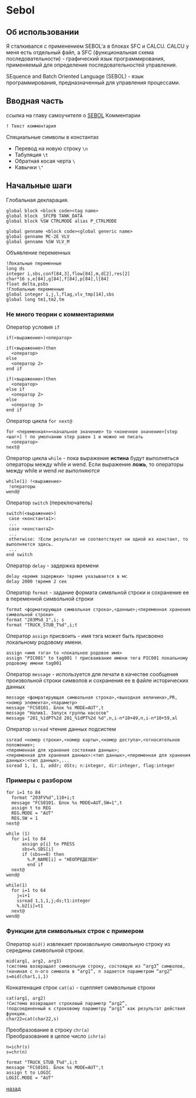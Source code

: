 # Sebol

## Об использовании
Я сталкивался с применением SEBOL'a в блоках SFC и CALCU. CALCU у меня есть отдельный файл, а SFC (функциональная схема последовательности) - графический язык программирования, применяемый для определения последовательностей управления.

SEquence and Batch Oriented Language (SEBOL) - язык программирования, предназначенный для управления процессами.

## Вводная часть
ссылка на главу самоучителя о [SEBOL](https://www.maxplant.ru/article/centum_tutorial_5.php)
Комментарии
```
! Текст комментария
```
Специальные символы в константах
* Перевод на новую строку `\n`
* Табуляция `\t`
* Обратная косая черта `\`
* Кавычки `\"`

## Начальные шаги
Глобальная декларация.
```
global block <block code><tag name>
global block _SFCPB TANK_DATA
global block %SW CTRLMODE alias P_CTRLMODE
```
```
global genname <block code><global generic name>
global genname MC-2E VLV
global genname %SW VLV_M
```
Объявление переменных
```
!Локальные переменные
long ds
integer i,sbs,conf[84,3],flow[84],m,d[2],res[2]
char*16 s,e[84],g[84],f[84],p[84],l[84]
float delta,psbs
!Глобальные переменные
global integer i,j,l,flag,vlv_tmp[14],sbs
global long tm1,tm2,tm
```
### Не много теории с комментариями
Оператор условия `if`
```
if(<выражение>)<оператор>
```
```
if(<выражение>)then
  <оператор>
else
  <оператор 2>
end if
```
```
if(<выражение>)then
  <оператор>
else if
  <оператор 2>
else
  <оператор 3>
end if
```
Оператор цикла `for next@`
```
for <переменная>=<начальное значение> to <конечное значение>[step <шаг>] ! по умолчанию step равен 1 и можно не писать
  <оператор>
next@
```
Оператор цикла `while` - пока выражение **истина** будут выполняться операторы между while и wend. Если выражение **ложь**, то операторы между while и wend *не выполняются*
```
while(1) !<выражение>
 !операторы
wend@
```
Оператор `switch` (переключатель)
```
switch(<выражение>)
 case <константа1>:
 ...
 case <константа2>
 ...
 otherwise: !Если результат не соответствует ни одной из констант, то выполняется здесь.
 ...
end switch
```
Оператор `delay` - задержка времени
```
delay <время задержки> !время указывается в мс
delay 2000 !время 2 сек
```
Оператор `format` - задание формата симвльной строки и сохранение ее в переменной символьной строки
```
format <форматирующая символьная строка>,<данные>;<переменная хранения символьной строки>
format "203M%d_1",i; s
format "TRUCK_STUB_T%d",i;t
```
Оператор `assign` присвоить - имя тэга может быть присвоено локальному родовому имени.
```
assign <имя тэга> to <локальное родовое имя>
assign "PIC001" to tag001 ! присваивание имени тега PIC001 локальному родовому имени tag001
```
Оператор `message` - используется для печати в качестве сообщения произвольной строки символов и сохранения ее в файле исторических данных
```
message <фомратирующая символьная строка>,<выходная величина>,PR,<номер элемента>,<параметр>
message "FCS0101. Блок %s MODE=AUT",t
message "Налив1. Запуск группы насосов"
message "201_%1dPT%2d 201_%1dPT%2d %d",n,i-n*10+49,n,i-n*10+59,al
```
Оператор `ssread` чтение данных подсистем

```
ssread <номер строки>,<номер карты>,<номер доступа>,<относительное положение>;
<переменная для хранения состояния данных>;
<переменная для хранения данных>:<тип данных>,<переменная для хранения данных>:<тип данных>,...
ssread 1, 1, 1, addr; dSts; n:integer, dir:integer, flag:integer
```
### Примеры с разбором
```
for i=1 to 84
  format "203FV%d",110+i;t
  message "FCS0101. Блок %s MODE=AUT,SW=1",t
  assign t to REG
  REG.MODE = "AUT"
  REG.SW = 1
next@
```
```
while (1)
  for i=1 to 84
      assign p[i] to PRESS
      sbs=%.SBS[i]
      if (sbs==0) then
        %.P_NAME[i] = "НЕОПРЕДЕЛЕН"
        end if
  next@
wend@
```
```
while(1)
  for i=1 to 64
    j=i+1
    ssread 1,1,1,j;ds;t1:integer
    %.b2[i]=t1
  next@
wend@
```

### Функции для символьных строк с примером
Оператор `mid()` извлекает произвольную символьную строку из середины символьной строки.
```		
mid(arg1, arg2, arg3)
!система возвращает символьную строку, состоящую из “arg3” символов,
!начиная с n-ого символа в “arg1”, n задается параметром “arg2”
s=mid(char1,i,1)
```
Конкатенация строк `cat(a)` - сцепляет символьные строки
```
cat(arg1, arg2)
!Система возвращает строковый параметр “arg2”,
!подсоединенный к строковому параметру “arg1” как результат действия функции.
char22=cat(char22,s)
```
Преобразование в строку `chr(a)`<br>
Преобразование в целое число `ichr(a)`
```
n=ichr(s)
s=chr(n)
```

```
format "TRUCK_STUB_T%d",i;t
message "FCS0101. Блок %s MODE=AUT",t
assign t to LOGIC
LOGIC.MODE = "AUT"
```

[назад](../index.md)
